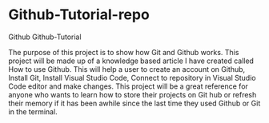 # Github-Tutorial-repo
Github Github-Tutorial

The purpose of this project is to show how Git and Github works. This project will be made up of a knowledge based article I have created called How to use Github. This will help a user to create an account on Github, Install Git, Install Visual Studio Code, Connect to repository in Visual Studio Code editor and make changes. This project will be a great reference for anyone who wants to learn how to store their projects on Git hub or refresh their memory if it has been awhile since the last time they used Github or Git in the terminal. 
